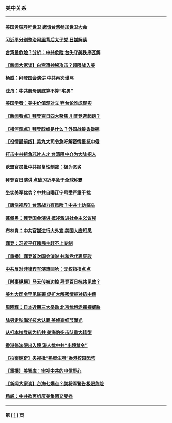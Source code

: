 ### 美中关系
---
#### [美国务院呼吁世卫 邀请台湾参加世卫大会](../../pages/nf1412576/n12916753.md) 
#### [习近平分别整治阿里背后太子党 日媒解读](../../pages/nf1412576/n12916581.md) 
#### [台湾最危险？分析：中共危险 台失守美秩序瓦解](../../pages/nf1412576/n12916058.md) 
#### [【新闻大家谈】白宫遭神秘攻击？超限战入美](../../pages/nf1412576/n12916251.md) 
#### [杨威：拜登国会演讲 中共再次谩骂](../../pages/nf1412576/n12914242.md) 
#### [沈舟：中共航母到底算不算“宅男”](../../pages/nf1412576/n12915126.md) 
#### [美国学者：美中价值观对立 弃台论难成现实](../../pages/nf1412576/n12915199.md) 
#### [【新闻看点】拜登百日四大聚焦 川普竞选起跑？](../../pages/nf1412576/n12914737.md) 
#### [【横河观点】拜登政绩是什么？外国战狼丢饭碗](../../pages/nf1412576/n12914809.md) 
#### [【役情最前线】美九大司令急吁解密情报抗中俄](../../pages/nf1412576/n12914501.md) 
#### [打击中共挖角芯片人才 台湾阻中介为大陆招人](../../pages/nf1412576/n12914370.md) 
#### [欧盟官员批中共报复性制裁：极为恶劣](../../pages/nf1412576/n12914439.md) 
#### [拜登百日演讲 点破习近平急于全球称霸](../../pages/nf1412576/n12914307.md) 
#### [坐实美军优势？中共自曝辽宁号受严重干扰](../../pages/nf1412576/n12914082.md) 
#### [【唐浩视界】台湾战力有风险？中共十劫临头](../../pages/nf1412576/n12914019.md) 
#### [蓬佩奥：拜登国会演讲 概述激进社会主义议程](../../pages/nf1412576/n12913373.md) 
#### [布林肯：中共官媒进行大外宣 美国人应知悉](../../pages/nf1412576/n12912627.md) 
#### [拜登：习近平打赌民主赶不上专制](../../pages/nf1412576/n12912021.md) 
#### [【重播】拜登首次国会演说 共和党代表反驳](../../pages/nf1412576/n12911949.md) 
#### [中共反对菲律宾军演遭回呛：无权指指点点](../../pages/nf1412576/n12911967.md) 
#### [【时事纵横】马云传被边控 拜登百日抗共见效？](../../pages/nf1412576/n12912163.md) 
#### [美九大司令罕见联署 促扩大解密情报对抗中俄](../../pages/nf1412576/n12912081.md) 
#### [周晓辉：日本近期三大举动 北京忧惧赤裸裸威胁](../../pages/nf1412576/n12911744.md) 
#### [陆男走私海洋技术认罪 美侦查细节曝光](../../pages/nf1412576/n12911966.md) 
#### [从打本拉登转为抗共 美海豹突击队重大转型](../../pages/nf1412576/n12911674.md) 
#### [香港修法限出入境 港人忧中共“出境禁令”](../../pages/nf1412576/n12911784.md) 
#### [【拍案惊奇】央视批“熟蛋生鸡”香港校园恐怖](../../pages/nf1412576/n12910017.md) 
#### [【重播】美智库：审视中共的电信野心](../../pages/nf1412576/n12904508.md) 
#### [【新闻大家谈】台海七爆点？美将军警告极限危险](../../pages/nf1412576/n12911129.md) 
#### [杨威：中共欲再组反美集团又受挫](../../pages/nf1412576/n12909978.md) 

---
#### 第 [ [1](./1.md) ] 页

